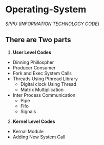 # Operating-System
 _SPPU (INFORMATION TECHNOLOGY CODE_)<br>
## There are Two parts 
1. __User Level Codes__ 
  + Dinning Phillospher
  + Producer Consumer
  + Fork and Exec System Calls 
  + Threads Using Pthread Library
    + Digital clock Using Thread
    + Matrix Multiplication 
  + Inter Process Communication 
    + Pipe
    + Fifo
    + Signals
2. **Kernel Level Codes**
  - Kernal Module
  - Adding New System Call

